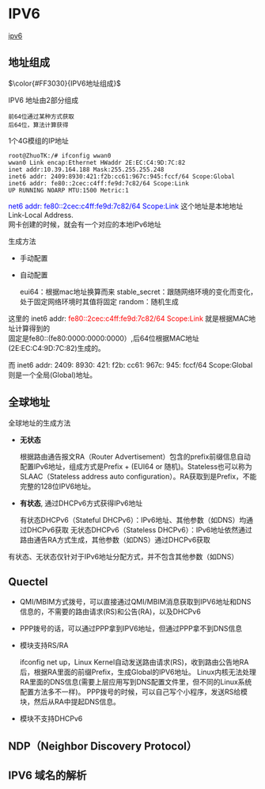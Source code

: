 IPV6
=====

[ipv6 ](https://www.cnblogs.com/fzxiaomange/p/ipv6-autoconf-stateless-stateful.html)

地址组成
---------

$\color{#FF3030}{IPV6地址组成}$

IPV6 地址由2部分组成

	前64位通过某种方式获取
	后64位，算法计算获得

1个4G模组的IP地址

	root@ZhuoTK:/# ifconfig wwan0
	wwan0 Link encap:Ethernet HWaddr 2E:EC:C4:9D:7C:82 
	inet addr:10.39.164.188 Mask:255.255.255.248
	inet6 addr: 2409:8930:421:f2b:cc61:967c:945:fccf/64 Scope:Global	 
	inet6 addr: fe80::2cec:c4ff:fe9d:7c82/64 Scope:Link
	UP RUNNING NOARP MTU:1500 Metric:1

<font color=Blue>net6 addr: fe80::2cec:c4ff:fe9d:7c82/64 Scope:Link  </font>
这个地址是本地地址Link-Local Address.<br>
网卡创建的时候，就会有一个对应的本地IPv6地址

生成方法

- 手动配置
- 自动配置

	eui64：根据mac地址换算而来
	stable_secret：跟随网络环境的变化而变化，处于固定网络环境时其值将固定
	random：随机生成

这里的 inet6 addr: <font color=red>fe80::2cec:c4ff:fe9d:7c82/64 Scope:Link </font>
就是根据MAC地址计算得到的
<br>固定是fe80::(fe80:0000:0000:0000）,后64位根据MAC地址(2E:EC:C4:9D:7C:82)生成的。


而 inet6 addr: 2409: 8930: 421: f2b: cc61: 967c: 945: fccf/64 Scope:Global 则是一个全局(Global)地址。

全球地址
-------

全球地址的生成方法

- **无状态**

	根据路由通告报文RA（Router Advertisement）包含的prefix前缀信息自动配置IPv6地址，组成方式是Prefix + (EUI64 or 随机)。Stateless也可以称为SLAAC（Stateless address auto configuration）。RA获取到是Prefix，不能完整的128位IPV6地址。
	
- **有状态**, 通过DHCPv6方式获得IPv6地址

	有状态DHCPv6（Stateful DHCPv6）：IPv6地址、其他参数（如DNS）均通过DHCPv6获取
	无状态DHCPv6（Stateless DHCPv6）：IPv6地址依然通过路由通告RA方式生成，其他参数（如DNS）通过DHCPv6获取
	

有状态、无状态仅针对于IPv6地址分配方式，并不包含其他参数（如DNS）



Quectel
------


- QMI/MBIM方式拨号，可以直接通过QMI/MBIM消息获取到IPV6地址和DNS信息的，不需要的路由请求(RS)和公告(RA)，以及DHCPv6
- PPP拨号的话，可以通过PPP拿到IPV6地址，但通过PPP拿不到DNS信息
- 模块支持RS/RA

	ifconfig net up，Linux Kernel自动发送路由请求(RS)，收到路由公告地RA后，根据RA里面的前缀Prefix，生成Global的IPV6地址。
	Linux内核无法处理RA里面的DNS信息(需要上层应用写到DNS配置文件里，但不同的Linux系统配置方法多不一样)。
	PPP拨号的时候，可以自己写个小程序，发送RS给模块，然后从RA中提起DNS信息。

- 模块不支持DHCPv6


NDP（Neighbor Discovery Protocol）
------


IPV6 域名的解析
-------




